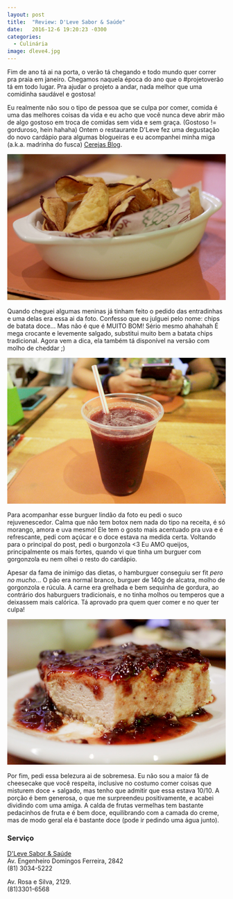 ```yaml
---
layout: post
title:  "Review: D'Leve Sabor & Saúde"
date:   2016-12-6 19:20:23 -0300
categories:
  - Culinária
image: dleve4.jpg
---
```


Fim de ano tá ai na porta, o verão tá chegando e todo mundo quer correr pra praia em janeiro. Chegamos naquela época do ano que o #projetoverão tá em todo lugar. Pra ajudar o projeto a andar, nada melhor que uma comidinha saudável e gostosa!

Eu realmente não sou o tipo de pessoa que se culpa por comer, comida é uma das melhores coisas da vida e eu acho que você nunca deve abrir mão de algo gostoso em troca de comidas sem vida e sem graça. (Gostoso != gorduroso, hein hahaha) Ontem o restaurante D'Leve fez uma degustação do novo cardápio para algumas blogueiras e eu acompanhei minha miga (a.k.a. madrinha do fusca) [Cerejas Blog](https://www.instagram.com/cerejasblog/).

![Chips de batata doce](assets/images/posts/dleve1.jpg)

Quando cheguei algumas meninas já tinham feito o pedido das entradinhas e uma delas era essa ai da foto. Confesso que eu julguei pelo nome: chips de batata doce... Mas não é que é MUITO BOM! Sério mesmo ahahahah É mega crocante e levemente salgado, substitui muito bem a batata chips tradicional. Agora vem a dica, ela também tá disponível na versão com molho de cheddar ;)

![Suco rejuvenescedor](assets/images/posts/dleve2.jpg)

Para acompanhar esse burguer lindão da foto eu pedi o suco rejuvenescedor. Calma que não tem botox nem nada do tipo na receita, é só morango, amora e uva mesmo! Ele tem o gosto mais acentuado pra uva e é refrescante, pedi com açúcar e o doce estava na medida certa. Voltando para o principal do post, pedi o burgonzola <3 Eu AMO queijos, principalmente os mais fortes, quando vi que tinha um burguer com gorgonzola eu nem olhei o resto do cardápio.

Apesar da fama de inimigo das dietas, o hamburguer conseguiu ser fit *pero no mucho*... O pão era normal branco, burguer de 140g de alcatra, molho de gorgonzola e rúcula. A carne era grelhada e bem sequinha de gordura, ao contrário dos haburguers tradicionais, e no tinha molhos ou temperos que a deixassem mais calórica. Tá aprovado pra quem quer comer e no quer ter culpa!

![cheesecake de frutas vermelhas](assets/images/posts/dleve3.jpg)

Por fim, pedi essa belezura ai de sobremesa. Eu não sou a maior fã de cheesecake que você respeita, inclusive no costumo comer coisas que misturem doce + salgado, mas tenho que admitir que essa estava 10/10. A porção é bem generosa, o que me surpreendeu positivamente, e acabei dividindo com uma amiga. A calda de frutas vermelhas tem bastante pedacinhos de fruta e é bem doce, equilibrando com a camada do creme, mas de modo geral ela é bastante doce (pode ir pedindo uma água junto).

### Serviço

[D'Leve Sabor & Saúde](https://www.facebook.com/dlevesabor/)  
Av. Engenheiro Domingos Ferreira, 2842   
(81) 3034-5222  

Av. Rosa e Silva, 2129.  
(81)3301-6568
